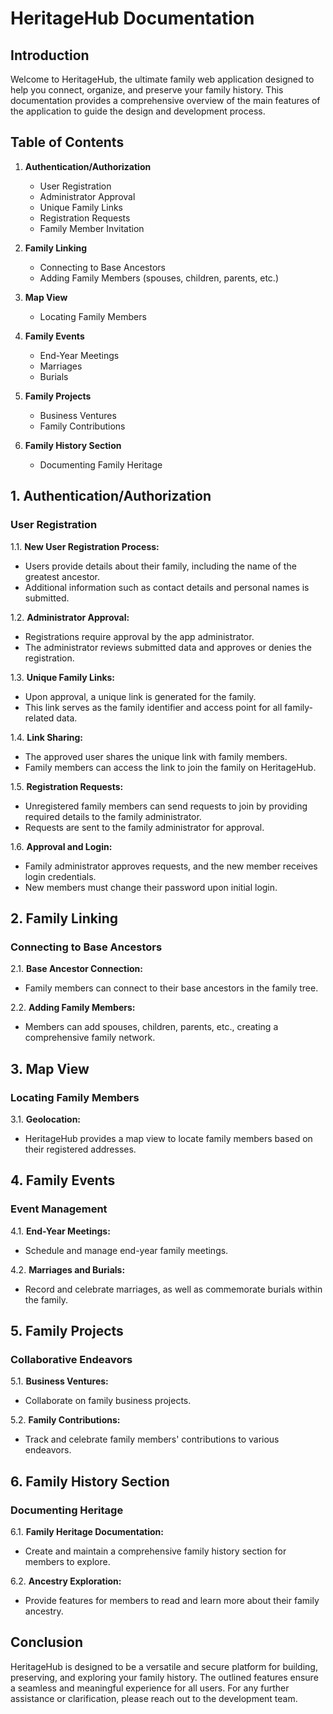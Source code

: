 # HeritageHub Documentation

## Introduction

Welcome to HeritageHub, the ultimate family web application designed to help you connect, organize, and preserve your family history. This documentation provides a comprehensive overview of the main features of the application to guide the design and development process.

## Table of Contents

1. **Authentication/Authorization**
   - User Registration
   - Administrator Approval
   - Unique Family Links
   - Registration Requests
   - Family Member Invitation

2. **Family Linking**
   - Connecting to Base Ancestors
   - Adding Family Members (spouses, children, parents, etc.)

3. **Map View**
   - Locating Family Members

4. **Family Events**
   - End-Year Meetings
   - Marriages
   - Burials

5. **Family Projects**
   - Business Ventures
   - Family Contributions

6. **Family History Section**
   - Documenting Family Heritage

## 1. Authentication/Authorization

### User Registration

1.1. **New User Registration Process:**

- Users provide details about their family, including the name of the greatest ancestor.
- Additional information such as contact details and personal names is submitted.

1.2. **Administrator Approval:**

- Registrations require approval by the app administrator.
- The administrator reviews submitted data and approves or denies the registration.

1.3. **Unique Family Links:**

- Upon approval, a unique link is generated for the family.
- This link serves as the family identifier and access point for all family-related data.

1.4. **Link Sharing:**

- The approved user shares the unique link with family members.
- Family members can access the link to join the family on HeritageHub.

1.5. **Registration Requests:**

- Unregistered family members can send requests to join by providing required details to the family administrator.
- Requests are sent to the family administrator for approval.

1.6. **Approval and Login:**

- Family administrator approves requests, and the new member receives login credentials.
- New members must change their password upon initial login.

## 2. Family Linking

### Connecting to Base Ancestors

2.1. **Base Ancestor Connection:**

- Family members can connect to their base ancestors in the family tree.

2.2. **Adding Family Members:**

- Members can add spouses, children, parents, etc., creating a comprehensive family network.

## 3. Map View

### Locating Family Members

3.1. **Geolocation:**

- HeritageHub provides a map view to locate family members based on their registered addresses.

## 4. Family Events

### Event Management

4.1. **End-Year Meetings:**

- Schedule and manage end-year family meetings.

4.2. **Marriages and Burials:**

- Record and celebrate marriages, as well as commemorate burials within the family.

## 5. Family Projects

### Collaborative Endeavors

5.1. **Business Ventures:**

- Collaborate on family business projects.

5.2. **Family Contributions:**

- Track and celebrate family members' contributions to various endeavors.

## 6. Family History Section

### Documenting Heritage

6.1. **Family Heritage Documentation:**

- Create and maintain a comprehensive family history section for members to explore.

6.2. **Ancestry Exploration:**

- Provide features for members to read and learn more about their family ancestry.

## Conclusion

HeritageHub is designed to be a versatile and secure platform for building, preserving, and exploring your family history. The outlined features ensure a seamless and meaningful experience for all users. For any further assistance or clarification, please reach out to the development team.
